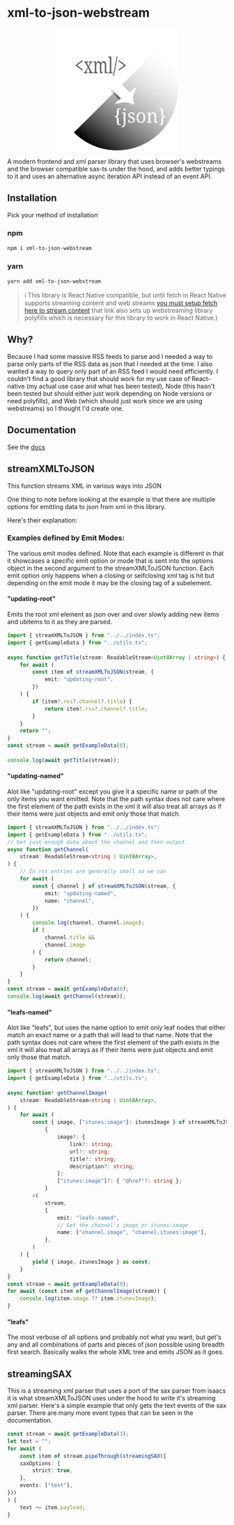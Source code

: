 # xml-to-json-webstream

<p align="center">
    <img width="280" src="https://raw.githubusercontent.com/johnsonjo4531/xml-to-json-webstream/refs/heads/main/assets/logo.svg"/>
</p>

A modern frontend and xml parser library that uses browser's webstreams and the browser compatible sax-ts under the hood, and adds better typings to it and uses an alternative async iteration API instead of an event API.

## Installation

Pick your method of installation

### npm

```bash
npm i xml-to-json-webstream
```

### yarn

```bash
yarn add xml-to-json-webstream
```

> ℹ️ This library is React Native compatible, but until fetch in React Native supports streaming content and web streams [you must setup fetch here to stream content](https://github.com/facebook/react-native/issues/27741#issuecomment-2362901032V) that link also sets up webstreaming library polyfills which is necessary for this library to work in React Native.)

## Why?

Because I had some massive RSS feeds to parse and I needed a way to parse only parts of the RSS data as json that I needed at the time. I also wanted a way to query only part of an RSS feed I would need efficiently. I couldn't find a good library that should work for my use case of React-native (my actual use case and what has been tested), Node (this hasn't been tested but should either just work depending on Node versions or need polyfills), and Web (which should just work since we are using webstreams) so I thought I'd create one.


## Documentation

See the [docs](https://johnsonjo4531.github.io/xml-to-json-webstream)

## streamXMLToJSON

This function streams XML in various ways into JSON

One thing to note before looking at the example is that there are multiple options for emitting data to json from xml in this library.

Here's their explanation:


### Examples defined by Emit Modes:

The various emit modes defined. Note that each example is different in that
it showcases a specific emit option or mode that is sent into the options object
in the second argument to the streamXMLToJSON function. Each emit option only happens when a closing or selfclosing xml tag is hit but depending on the emit mode it may be the closing tag of a subelement.

#### "updating-root"

Emits the root xml element as json over and over slowly adding new items and ubitems to it as they are parsed.

```ts
import { streamXMLToJSON } from "../../index.ts";
import { getExampleData } from "../utils.ts";

async function getTitle(stream: ReadableStream<Uint8Array | string>) {
    for await (
        const item of streamXMLToJSON(stream, {
            emit: "updating-root",
        })
    ) {
        if (item?.rss?.channel?.title) {
            return item?.rss?.channel?.title;
        }
    }
    return "";
}
const stream = await getExampleData(0);

console.log(await getTitle(stream));
```

#### "updating-named"

Alot like "updating-root" except you give it a specific name or path of the only items you want emitted.
Note that the path syntax does not care where the first element of the path exists in the xml
it will also treat all arrays as if their items were just objects and emit only those that match.

```ts
import { streamXMLToJSON } from "../../index.ts";
import { getExampleData } from "../utils.ts";
// Get just enough data about the channel and then output.
async function getChannel(
    stream: ReadableStream<string | Uint8Array>,
) {
    // In rss entries are generally small so we can
    for await (
        const { channel } of streamXMLToJSON(stream, {
            emit: "updating-named",
            name: "channel",
        })
    ) {
        console.log(channel, channel.image);
        if (
            channel.title &&
            channel.image
        ) {
            return channel;
        }
    }
}
const stream = await getExampleData(0);
console.log(await getChannel(stream));
```

#### "leafs-named"

Alot like "leafs", but uses the name option to emit only leaf nodes that either match an exact name or a path that will lead to that name.
Note that the path syntax does not care where the first element of the path exists in the xml
it will also treat all arrays as if their items were just objects and emit only those that match.

```ts
import { streamXMLToJSON } from "../../index.ts";
import { getExampleData } from "../utils.ts";

async function* getChannelImage(
    stream: ReadableStream<string | Uint8Array>,
) {
    for await (
        const { image, ["itunes:image"]: itunesImage } of streamXMLToJSON<
            {
                image?: {
                    link?: string;
                    url?: string;
                    title?: string;
                    description?: string;
                };
                ["itunes:image"]?: { "@href"?: string };
            }
        >(
            stream,
            {
                emit: "leafs-named",
                // Get the channel's image or itunes:image
                name: ["channel.image", "channel.itunes:image"],
            },
        )
    ) {
        yield { image, itunesImage } as const;
    }
}
const stream = await getExampleData(0);
for await (const item of getChannelImage(stream)) {
    console.log(item.image ?? item.itunesImage);
}
```


#### "leafs"

The most verbose of all options and probably not what you want, but get's any and all combinations of parts and pieces of json possible using breadth first search.
Basically walks the whole XML tree and emits JSON as it goes.


## streamingSAX

This is a streaming xml parser that uses a port of the sax parser from isaacs it is what streamXMLToJSON uses under the hood to write it's streaming xml parser. Here's a simple example that only gets the text events of the sax parser. There are many more event types that can be seen in the documentation.

```ts
const stream = await getExampleData(3);
let text = "";
for await (
    const item of stream.pipeThrough(streamingSAX({
    saxOptions: {
        strict: true,
    },
    events: ["text"],
}))
) {
    text += item.payload;
}
```
